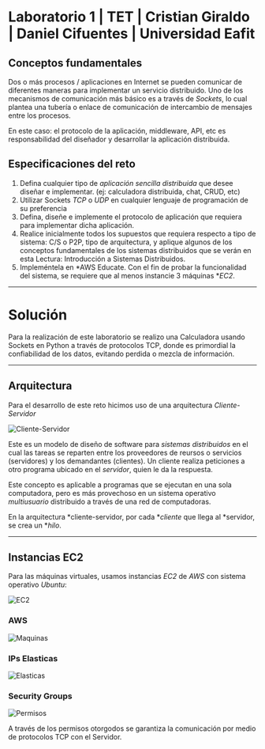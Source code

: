 # Laboratorio 1 | TET | Cristian Giraldo | Daniel Cifuentes | Universidad Eafit

## Conceptos fundamentales


Dos o más procesos / aplicaciones en Internet se pueden comunicar de diferentes maneras para implementar un servicio distribuido. Uno de los mecanismos de comunicación más básico es a través de *Sockets*, lo cual plantea una tubería o enlace de comunicación de intercambio de mensajes entre los procesos.

En este caso: el protocolo de la aplicación, middleware, API, etc es responsabilidad del diseñador y desarrollar la aplicación distribuida.

## Especificaciones del reto
1. Defina cualquier tipo de *aplicación sencilla distribuida* que desee diseñar e implementar. (ej: calculadora distribuida, chat, CRUD, etc)
1. Utilizar Sockets *TCP* o *UDP* en cualquier lenguaje de programación de su preferencia
1. Defina, diseñe e implemente el protocolo de aplicación que requiera para implementar dicha aplicación.
1. Realice inicialmente todos los supuestos que requiera respecto a tipo de sistema: C/S o P2P, tipo de arquitectura, y aplique algunos de los conceptos fundamentales de los sistemas distribuidos que se verán en esta Lectura: Introducción a Sistemas Distribuidos.
1. Impleméntela en *AWS Educate. Con el fin de probar la funcionalidad del sistema, se requiere que al menos instancie 3 máquinas **EC2*.


---

# Solución

Para la realización de este laboratorio se realizo una Calculadora usando Sockets en Python a través de protocolos TCP, donde es primordial la confiabilidad de los datos, evitando perdida o mezcla de información.

---

## Arquitectura
Para el desarrollo de este reto hicimos uso de una arquitectura *Cliente-Servidor*

![Cliente-Servidor](https://upload.wikimedia.org/wikipedia/commons/1/1c/Cliente-Servidor.png)

Este es un modelo de diseño de software para *sistemas distribuidos* en el cual las tareas se reparten entre los proveedores de reursos o servicios (servidores) y los demandantes (clientes). Un cliente realiza peticiones a otro programa ubicado en el *servidor*, quien le da la respuesta.

Este concepto es aplicable a programas que se ejecutan en una sola computadora, pero es más provechoso en un sistema operativo *multiusuario* distribuido a través de una red de computadoras.

En la arquitectura *cliente-servidor, por cada **cliente* que llega al *servidor, se crea un **hilo*.

---

## Instancias EC2
Para las máquinas virtuales, usamos instancias *EC2* de *AWS* con sistema operativo *Ubuntu*:


![EC2](https://i.imgur.com/rgIXnGA.jpeg)


### AWS
![Maquinas](https://i.imgur.com/7AvWSuK.jpeg)

### IPs Elasticas

![Elasticas](https://i.imgur.com/2aAHLIN.jpeg)

### Security Groups

![Permisos](https://i.imgur.com/YSaL9sE.jpg)

A través de los permisos otorgodos se garantiza la comunicación por medio de protocolos TCP con el Servidor.
